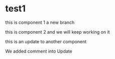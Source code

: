 # test1
this is component 1 a new branch

this is component 2 and we will keep working on it

this is an update to another component

We added comment into Update